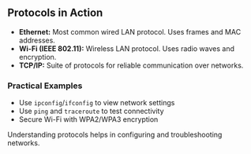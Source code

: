 ## Protocols in Action

- **Ethernet:** Most common wired LAN protocol. Uses frames and MAC addresses.
- **Wi-Fi (IEEE 802.11):** Wireless LAN protocol. Uses radio waves and encryption.
- **TCP/IP:** Suite of protocols for reliable communication over networks.

### Practical Examples
- Use `ipconfig`/`ifconfig` to view network settings
- Use `ping` and `traceroute` to test connectivity
- Secure Wi-Fi with WPA2/WPA3 encryption

Understanding protocols helps in configuring and troubleshooting networks.
